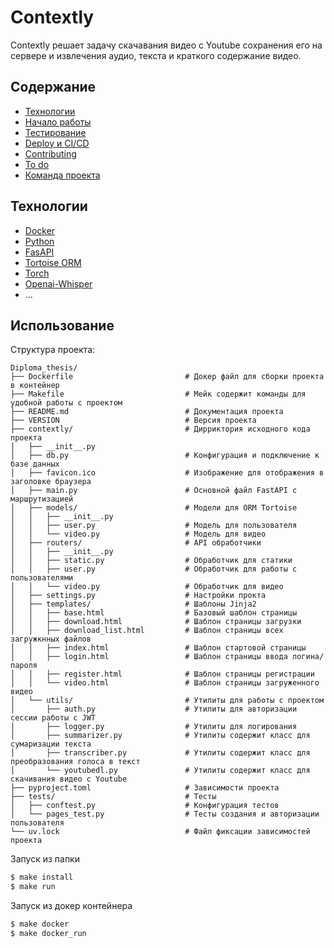 # Contextly
Contextly решает задачу скачавания видеo с Youtube сохранения его на сервере и извлечения аудио, текста и краткого содержание видео.

## Содержание
- [Технологии](#технологии)
- [Начало работы](#начало-работы)
- [Тестирование](#тестирование)
- [Deploy и CI/CD](#deploy-и-ci/cd)
- [Contributing](#contributing)
- [To do](#to-do)
- [Команда проекта](#команда-проекта)

## Технологии
- [Docker](https://www.docker.com/)
- [Python](https://www.python.org/)
- [FasAPI](https://fastapi.tiangolo.com/)
- [Tortoise ORM](https://tortoise.github.io/)
- [Torch](https://pytorch.org/)
- [Openai-Whisper](openai-whisper)
- ...

## Использование

Структура проекта:
```
Diploma_thesis/
├── Dockerfile                         # Докер файл для сборки проекта в контейнер
├── Makefile                           # Мейк содержит команды для удобной работы с проектом
├── README.md                          # Документация проекта
├── VERSION                            # Версия проекта
├── contextly/                         # Дирриктория исходного кода проекта
│   ├── __init__.py
│   ├── db.py                          # Конфигурация и подключение к базе данных
│   ├── favicon.ico                    # Изображение для отображения в заголовке браузера
│   ├── main.py                        # Основной файл FastAPI с маршрутизацией
│   ├── models/                        # Модели для ORM Tortoise
│   │   ├── __init__.py
│   │   ├── user.py                    # Модель для пользователя
│   │   └── video.py                   # Модель для видео
│   ├── routers/                       # API обработчики
│   │   ├── __init__.py
│   │   ├── static.py                  # Обработчик для статики
│   │   ├── user.py                    # Обработчик для работы с пользователями
│   │   └── video.py                   # Обработчик для видео
│   ├── settings.py                    # Настройки прокта
│   ├── templates/                     # Шаблоны Jinja2
│   │   ├── base.html                  # Базовый шаблон страницы
│   │   ├── download.html              # Шаблон страницы загрузки
│   │   ├── download_list.html         # Шаблон страницы всех загружкнных файлов
│   │   ├── index.html                 # Шаблон стартовой страницы
│   │   ├── login.html                 # Шаблон страницы ввода логина/пароля
│   │   ├── register.html              # Шаблон страницы регистрации 
│   │   └── video.html                 # Шаблон страницы загруженного видео
│   └── utils/                         # Утилиты для работы с проектом
│       ├── auth.py                    # Утилиты для авторизации сессии работы с JWT
│       ├── logger.py                  # Утилиты для логирования
│       ├── summarizer.py              # Утилиты содержит класс для сумаризации текста
│       ├── transcriber.py             # Утилиты содержит класс для преобразования голоса в текст
│       └── youtubedl.py               # Утилиты содержит класс для скачивания видео с Youtube
├── pyproject.toml                     # Зависимости проекта
├── tests/                             # Тесты
│   ├── conftest.py                    # Конфигурация тестов
│   └── pages_test.py                  # Тесты создания и авторизации пользователя
└── uv.lock                            # Файл фиксации зависимостей проекта
```

Запуск из папки 
```sh
$ make install
$ make run
```
Запуск из докер контейнера
```sh
$ make docker
$ make docker_run
```